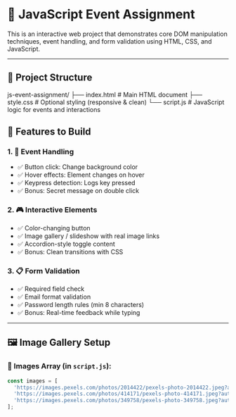 # 🎯 JavaScript Event Assignment

This is an interactive web project that demonstrates core DOM manipulation techniques, event handling, and form validation using HTML, CSS, and JavaScript.

---

## 📁 Project Structure

js-event-assignment/
├── index.html # Main HTML document
├── style.css # Optional styling (responsive & clean)
└── script.js # JavaScript logic for events and interactions



## 🧪 Features to Build

### 1. 🎈 Event Handling

- ✅ Button click: Change background color
- ✅ Hover effects: Element changes on hover
- ✅ Keypress detection: Logs key pressed
- ✅ Bonus: Secret message on double click

### 2. 🎮 Interactive Elements

- ✅ Color-changing button
- ✅ Image gallery / slideshow with real image links
- ✅ Accordion-style toggle content
- ✅ Bonus: Clean transitions with CSS

### 3. 📋 Form Validation

- ✅ Required field check
- ✅ Email format validation
- ✅ Password length rules (min 8 characters)
- ✅ Bonus: Real-time feedback while typing

---

## 🖼️ Image Gallery Setup

### 🔗 Images Array (in `script.js`):

```js
const images = [
  'https://images.pexels.com/photos/2014422/pexels-photo-2014422.jpeg?auto=compress&cs=tinysrgb&h=200&w=300',
  'https://images.pexels.com/photos/414171/pexels-photo-414171.jpeg?auto=compress&cs=tinysrgb&h=200&w=300',
  'https://images.pexels.com/photos/349758/pexels-photo-349758.jpeg?auto=compress&cs=tinysrgb&h=200&w=300'
];
